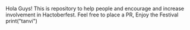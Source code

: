 Hola Guys!
This is repository to help people and encourage and increase involvement in Hactoberfest.
Feel free to place a PR, Enjoy the Festival
print("tanvi")
